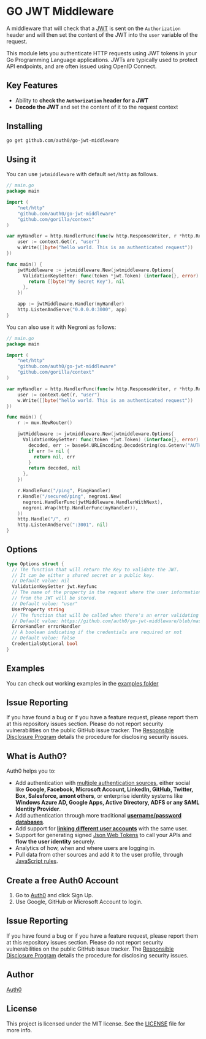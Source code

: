 # GO JWT Middleware

A middleware that will check that a [JWT](http://jwt.io/) is sent on the `Authorization` header and will then set the content of the JWT into the `user` variable of the request.

This module lets you authenticate HTTP requests using JWT tokens in your Go Programming Language applications. JWTs are typically used to protect API endpoints, and are often issued using OpenID Connect.

## Key Features

* Ability to **check the `Authorization` header for a JWT**
* **Decode the JWT** and set the content of it to the request context

## Installing

````bash
go get github.com/auth0/go-jwt-middleware
````

## Using it

You can use `jwtmiddleware` with default `net/http` as follows.

````go
// main.go
package main

import (
    "net/http"
    "github.com/auth0/go-jwt-middleware"
    "github.com/gorilla/context"
)

var myHandler = http.HandlerFunc(func(w http.ResponseWriter, r *http.Request) {
    user := context.Get(r, "user")
    w.Write([]byte("hello world. This is an authenticated request"))
})

func main() {
    jwtMiddleware := jwtmiddleware.New(jwtmiddleware.Options{
      ValidationKeyGetter: func(token *jwt.Token) (interface{}, error) {
        return []byte("My Secret Key"), nil
      },
    })

    app := jwtMiddleware.Handler(myHandler)
    http.ListenAndServe("0.0.0.0:3000", app)
}
````

You can also use it with Negroni as follows:

````go
// main.go
package main

import (
    "net/http"
    "github.com/auth0/go-jwt-middleware"
    "github.com/gorilla/context"
)

var myHandler = http.HandlerFunc(func(w http.ResponseWriter, r *http.Request) {
    user := context.Get(r, "user")
    w.Write([]byte("hello world. This is an authenticated request"))
})

func main() {
    r := mux.NewRouter()

    jwtMiddleware := jwtmiddleware.New(jwtmiddleware.Options{
      ValidationKeyGetter: func(token *jwt.Token) (interface{}, error) {
        decoded, err := base64.URLEncoding.DecodeString(os.Getenv("AUTH0_CLIENT_SECRET"))
        if err != nil {
          return nil, err
        }
        return decoded, nil
      },
    })

    r.HandleFunc("/ping", PingHandler)
    r.Handle("/secured/ping", negroni.New(
      negroni.HandlerFunc(jwtMiddleware.HandlerWithNext),
      negroni.Wrap(http.HandlerFunc(myHandler)),
    ))
    http.Handle("/", r)
    http.ListenAndServe(":3001", nil)
}
````

## Options

````go
type Options struct {
  // The function that will return the Key to validate the JWT. 
  // It can be either a shared secret or a public key.
  // Default value: nil
  ValidationKeyGetter jwt.Keyfunc
  // The name of the property in the request where the user information 
  // from the JWT will be stored.
  // Default value: "user"
  UserProperty string
  // The function that will be called when there's an error validating the token
  // Default value: https://github.com/auth0/go-jwt-middleware/blob/master/jwtmiddleware.go#L35
  ErrorHandler errorHandler
  // A boolean indicating if the credentials are required or not
  // Default value: false
  CredentialsOptional bool
}
````

## Examples

You can check out working examples in the [examples folder](https://github.com/auth0/go-jwt-middleware/tree/master/examples)

## Issue Reporting

If you have found a bug or if you have a feature request, please report them at this repository issues section. Please do not report security vulnerabilities on the public GitHub issue tracker. The [Responsible Disclosure Program](https://auth0.com/whitehat) details the procedure for disclosing security issues.

## What is Auth0?

Auth0 helps you to:

* Add authentication with [multiple authentication sources](https://docs.auth0.com/identityproviders), either social like **Google, Facebook, Microsoft Account, LinkedIn, GitHub, Twitter, Box, Salesforce, amont others**, or enterprise identity systems like **Windows Azure AD, Google Apps, Active Directory, ADFS or any SAML Identity Provider**.
* Add authentication through more traditional **[username/password databases](https://docs.auth0.com/mysql-connection-tutorial)**.
* Add support for **[linking different user accounts](https://docs.auth0.com/link-accounts)** with the same user.
* Support for generating signed [Json Web Tokens](https://docs.auth0.com/jwt) to call your APIs and **flow the user identity** securely.
* Analytics of how, when and where users are logging in.
* Pull data from other sources and add it to the user profile, through [JavaScript rules](https://docs.auth0.com/rules).

## Create a free Auth0 Account

1. Go to [Auth0](https://auth0.com) and click Sign Up.
2. Use Google, GitHub or Microsoft Account to login.

## Issue Reporting

If you have found a bug or if you have a feature request, please report them at this repository issues section. Please do not report security vulnerabilities on the public GitHub issue tracker. The [Responsible Disclosure Program](https://auth0.com/whitehat) details the procedure for disclosing security issues.

## Author

[Auth0](auth0.com)

## License

This project is licensed under the MIT license. See the [LICENSE](LICENSE.txt) file for more info.
